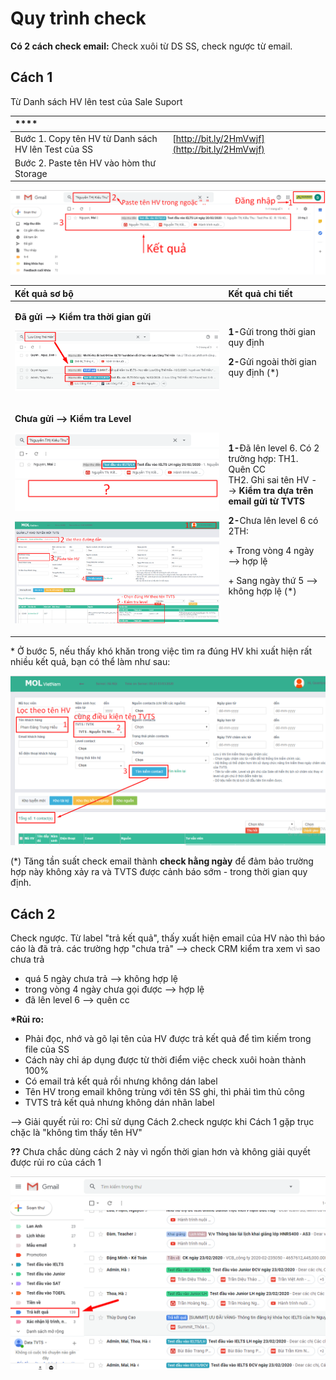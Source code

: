 # Quy trình check

**Có 2 cách check email:** Check xuôi từ DS SS, check ngược từ email.

## **Cách 1**

Từ Danh sách HV lên test của Sale Suport

| \*\*\*\* |  |
| :--- | :--- |
| Bước 1. Copy tên HV từ Danh sách HV lên Test của SS | [http://bit.ly/2HmVwjf](http://bit.ly/2HmVwjf) |
| Bước 2. Paste tên HV vào hòm thư Storage |  |

![](../../../.gitbook/assets/2-6.png)

<table>
  <thead>
    <tr>
      <th style="text-align:left">K&#x1EBF;t qu&#x1EA3; s&#x1A1; b&#x1ED9;</th>
      <th style="text-align:left">K&#x1EBF;t qu&#x1EA3; chi ti&#x1EBF;t</th>
    </tr>
  </thead>
  <tbody>
    <tr>
      <td style="text-align:left">
        <p><b>&#x110;&#xE3; g&#x1EED;i --&gt; Ki&#x1EC3;m tra th&#x1EDD;i gian g&#x1EED;i</b>
        </p>
        <p>
          <img src="../../../.gitbook/assets/4-8.png" alt/>
        </p>
      </td>
      <td style="text-align:left">
        <p><b>1-</b>G&#x1EED;i trong th&#x1EDD;i gian quy &#x111;&#x1ECB;nh</p>
        <p><b>2-</b>G&#x1EED;i ngo&#xE0;i th&#x1EDD;i gian quy &#x111;&#x1ECB;nh
          (*)</p>
      </td>
    </tr>
    <tr>
      <td style="text-align:left">
        <p><b>Ch&#x1B0;a g&#x1EED;i --&gt; Ki&#x1EC3;m tra Level</b>
        </p>
        <p>
          <img src="../../../.gitbook/assets/3-6.png" alt/>
        </p>
        <p>
          <img src="../../../.gitbook/assets/5-1.png" alt/>
        </p>
      </td>
      <td style="text-align:left">
        <p><b>1-</b>&#x110;&#xE3; l&#xEA;n level 6. C&#xF3; 2 tr&#x1B0;&#x1EDD;ng
          h&#x1EE3;p: TH1. Qu&#xEA;n CC
          <br />TH2. Ghi sai t&#xEA;n HV --&gt; <b>Ki&#x1EC3;m tra d&#x1EF1;a tr&#xEA;n email g&#x1EED;i t&#x1EEB; TVTS</b>
        </p>
        <p><b>2-</b>Ch&#x1B0;a l&#xEA;n level 6 c&#xF3; 2TH:</p>
        <p>+ Trong v&#xF2;ng 4 ng&#xE0;y --&gt; h&#x1EE3;p l&#x1EC7;</p>
        <p>+ Sang ng&#xE0;y th&#x1EE9; 5 --&gt; kh&#xF4;ng h&#x1EE3;p l&#x1EC7; (*)</p>
      </td>
    </tr>
  </tbody>
</table>* Ở bước 5, nếu thấy khó khăn trong việc tìm ra đúng HV khi xuất hiện rất nhiều kết quả, bạn có thể làm như sau:

![](../../../.gitbook/assets/03.png)

\(\*\) Tăng tần suất check email thành **check hằng ngày** để đảm bảo trường hợp này không xảy ra và TVTS được cảnh báo sớm - trong thời gian quy định.

## **Cách 2**

Check ngược. Từ label "trả kết quả", thấy xuất hiện email của HV nào thì báo cáo là đã trả. các trường hợp "chưa trả" --&gt; check CRM kiểm tra xem vì sao chưa trả

* quá 5 ngày chưa trả --&gt; không hợp lệ
* trong vòng 4 ngày chưa gọi được --&gt; hợp lệ
* đã lên level 6 --&gt; quên cc

**\*Rủi ro:**

* Phải đọc, nhớ và gõ lại tên của HV được trả kết quả để tìm kiếm trong file của SS
* Cách này chỉ áp dụng được từ thời điểm việc check xuôi hoàn thành 100%
* Có email trả kết quả rồi nhưng không dán label
* Tên HV trong email không trùng với tên SS ghi, thì phải tìm thủ công
* TVTS trả kết quả nhưng không dán nhãn label

--&gt; Giải quyết rủi ro: Chỉ sử dụng Cách 2.check ngược khi Cách 1 gặp trục chặc là "không tìm thấy tên HV"

**??** Chưa chắc dùng cách 2 này vì ngốn thời gian hơn và không giải quyết được rủi ro của cách 1

![T&#x1EA1;i label &quot;Tr&#x1EA3; k&#x1EBF;t qu&#x1EA3;&quot; --&amp;gt; G&#xF5; t&#xEC;m ki&#x1EBF;m t&#xEA;n HV &#x111;&#x1ED1;i chi&#x1EBF;u v&#x1EDB;i Ds c&#x1EE7;a SS](../../../.gitbook/assets/1-8.png)

